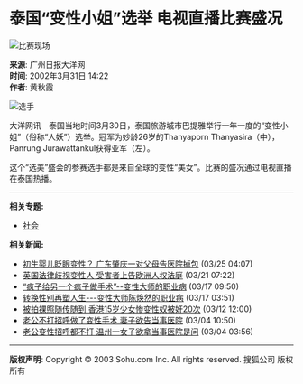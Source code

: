 # 泰国“变性小姐”选举 电视直播比赛盛况

![比赛现场](https://photo.sohu.com/37/72/Img147497237.gif)

**来源**: 广州日报大洋网  
**时间**: 2002年3月31日 14:22  
**作者**: 黄秋霞

![选手](https://photo.sohu.com/29/47/Img148334729.jpg)

大洋网讯　泰国当地时间3月30日，泰国旅游城市巴提雅举行一年一度的“变性小姐”（俗称“人妖”）选举。冠军为妙龄26岁的Thanyaporn Thanyasira（中），Panrung Jurawattankul获得亚军（左）。

这个“选美”盛会的参赛选手都是来自全球的变性“美女”。比赛的盛况通过电视直播在泰国热播。

---

**相关专题:**

- [社会](https://news.sohu.com/51/66/subject143746651.shtml)

**相关新闻:**

- [初生婴儿眨眼变性？ 广东肇庆一对父母告医院掉包](https://news.sohu.com/72/08/news148260872.shtml) (03/25 04:07)
- [英国法律歧视变性人 受害者上告欧洲人权法庭](https://news.sohu.com/33/64/news148216433.shtml) (03/21 07:22)
- [“疯子给另一个疯子做手术”--变性大师的职业病](https://news.sohu.com/76/21/news148182176.shtml) (03/17 09:50)
- [转换性别再塑人生---变性大师陈焕然的职业病](https://news.sohu.com/10/14/news148181410.shtml) (03/17 03:51)
- [被拍裸照随传随到 香港15岁少女惨变性奴被奸20次](https://news.sohu.com/65/87/news148128765.shtml) (03/12 12:00)
- [老公不打招呼做了变性手术 妻子欲告当事医院](https://news.sohu.com/85/95/news148049585.shtml) (03/04 10:50)
- [老公变性招呼都不打 温州一女子欲拿当事医院是问](https://news.sohu.com/46/72/news148047246.shtml) (03/04 03:56)

---

**版权声明**: Copyright © 2003 Sohu.com Inc. All rights reserved. 搜狐公司 版权所有
